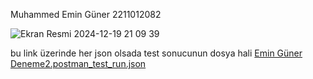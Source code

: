Muhammed Emin Güner 2211012082

![Ekran Resmi 2024-12-19 21 09 39](https://github.com/user-attachments/assets/254b7e73-db24-4c6f-b75a-609768d798ad)


bu link üzerinde her json olsada test sonucunun dosya hali
[Emin Güner Deneme2.postman_test_run.json](https://github.com/user-attachments/files/18201742/Emin.Guner.Deneme2.postman_test_run.json)
